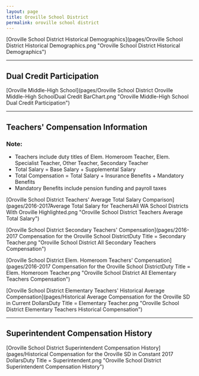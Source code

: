 ```yaml
---
layout: page
title: Oroville School District
permalink: oroville school district
---
```



[Oroville School District Historical Demographics](pages/Oroville School District Historical Demographics.png "Oroville School District Historical Demographics")

___

## Dual Credit Participation

[Oroville Middle-High School](pages/Oroville School District Oroville Middle-High SchoolDual Credit BarChart.png "Oroville Middle-High School Dual Credit Participation")


___

## Teachers' Compensation Information
### Note:
- Teachers include duty titles of Elem. Homeroom Teacher, Elem. Specialist Teacher, Other Teacher, Secondary Teacher
- Total Salary = Base Salary + Supplemental Salary
- Total Compensation = Total Salary + Insurance Benefits + Mandatory Benefits
- Mandatory Benefits include pension funding and payroll taxes

[Oroville School District Teachers' Average Total Salary Comparison](pages/2016-2017Average Total Salary for TeachersAll WA School Districts With Oroville Highlighted.png "Oroville School District Teachers Average Total Salary")

[Oroville School District Secondary Teachers' Compensation](pages/2016-2017 Compensation for the Oroville School DistrictDuty Title = Secondary Teacher.png "Oroville School District All Secondary Teachers Compensation")

[Oroville School District Elem. Homeroom Teachers' Compensation](pages/2016-2017 Compensation for the Oroville School DistrictDuty Title = Elem. Homeroom Teacher.png "Oroville School District All Elementary Teachers Compensation")

[Oroville School District Elementary Teachers' Historical Average Compensation](pages/Historical Average Compensation for the Oroville SD in Current DollarsDuty Title = Elementary Teacher.png "Oroville School District Elementary Teachers Historical Compensation")


___

## Superintendent Compensation History

[Oroville School District Superintendent Compensation History](pages/Historical Compensation for the Oroville SD in Constant 2017 DollarsDuty Title = Superintendent.png "Oroville School District Superintendent Compensation History")

